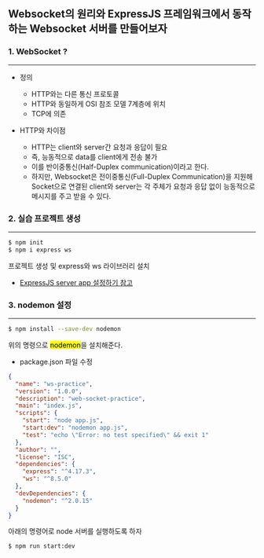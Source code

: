 ## Websocket의 원리와 ExpressJS 프레임워크에서 동작하는 Websocket 서버를 만들어보자

### 1. WebSocket ?

---

- 정의

  - HTTP와는 다른 통신 프로토콜
  - HTTP와 동일하게 OSI 참조 모델 7계층에 위치
  - TCP에 의존

- HTTP와 차이점
  - HTTP는 client와 server간 요청과 응답이 필요
  - 즉, 능동적으로 data를 client에게 전송 불가
  - 이를 반이중통신(Half-Duplex communication)이라고 한다.
  - 하지만, Websocket은 전이중통신(Full-Duplex Communication)을 지원해 Socket으로 연결된 client와 server는 각 주체가 요청과 응답 없이 능동적으로 메시지를 주고 받을 수 있다.

### 2. 실습 프로젝트 생성

---

```bash
$ npm init
$ npm i express ws
```

프로젝트 생성 및 express와 ws 라이브러리 설치

- [ExpressJS server app 설정하기 참고](https://expressjs.com/ko/starter/hello-world.html)

### 3. nodemon 설정

---

```bash
$ npm install --save-dev nodemon
```

위의 명령으로 <mark>nodemon</mark>을 설치해준다.

- package.json 파일 수정

```json
{
  "name": "ws-practice",
  "version": "1.0.0",
  "description": "web-socket-practice",
  "main": "index.js",
  "scripts": {
    "start": "node app.js",
    "start:dev": "nodemon app.js",
    "test": "echo \"Error: no test specified\" && exit 1"
  },
  "author": "",
  "license": "ISC",
  "dependencies": {
    "express": "^4.17.3",
    "ws": "^8.5.0"
  },
  "devDependencies": {
    "nodemon": "^2.0.15"
  }
}
```

아래의 명령어로 node 서버를 실행하도록 하자

```bash
$ npm run start:dev
```

